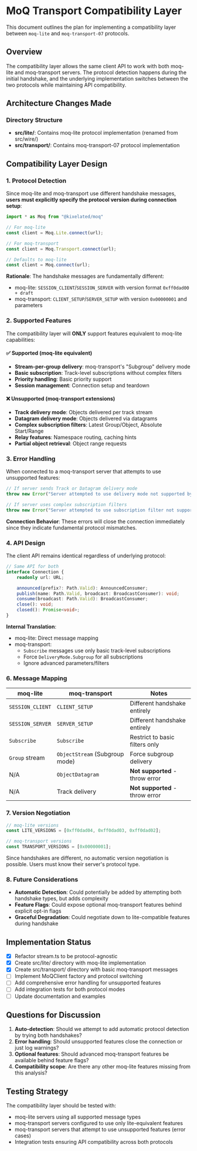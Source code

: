 # MoQ Transport Compatibility Layer

This document outlines the plan for implementing a compatibility layer between `moq-lite` and `moq-transport-07` protocols.

## Overview

The compatibility layer allows the same client API to work with both moq-lite and moq-transport servers. The protocol detection happens during the initial handshake, and the underlying implementation switches between the two protocols while maintaining API compatibility.

## Architecture Changes Made

### Directory Structure
- **src/lite/**: Contains moq-lite protocol implementation (renamed from src/wire/)
- **src/transport/**: Contains moq-transport-07 protocol implementation

## Compatibility Layer Design

### 1. Protocol Detection
Since moq-lite and moq-transport use different handshake messages, **users must explicitly specify the protocol version during connection setup**:

```typescript
import * as Moq from "@kixelated/moq"

// For moq-lite
const client = Moq.Lite.connect(url);

// For moq-transport
const client = Moq.Transport.connect(url);

// Defaults to moq-lite
const client = Moq.connect(url);
```

**Rationale**: The handshake messages are fundamentally different:
- moq-lite: `SESSION_CLIENT`/`SESSION_SERVER` with version format `0xff0dad00 + draft`
- moq-transport: `CLIENT_SETUP`/`SERVER_SETUP` with version `0x00000001` and parameters

### 2. Supported Features

The compatibility layer will **ONLY** support features equivalent to moq-lite capabilities:

#### ✅ Supported (moq-lite equivalent)
- **Stream-per-group delivery**: moq-transport's "Subgroup" delivery mode
- **Basic subscription**: Track-level subscriptions without complex filters
- **Priority handling**: Basic priority support
- **Session management**: Connection setup and teardown

#### ❌ Unsupported (moq-transport extensions)
- **Track delivery mode**: Objects delivered per track stream
- **Datagram delivery mode**: Objects delivered via datagrams
- **Complex subscription filters**: Latest Group/Object, Absolute Start/Range
- **Relay features**: Namespace routing, caching hints
- **Partial object retrieval**: Object range requests

### 3. Error Handling

When connected to a moq-transport server that attempts to use unsupported features:

```typescript
// If server sends Track or Datagram delivery mode
throw new Error("Server attempted to use delivery mode not supported by moq-lite compatibility");

// If server uses complex subscription filters
throw new Error("Server attempted to use subscription filter not supported by moq-lite compatibility");
```

**Connection Behavior**: These errors will close the connection immediately since they indicate fundamental protocol mismatches.

### 4. API Design

The client API remains identical regardless of underlying protocol:

```typescript
// Same API for both
interface Connection {
	readonly url: URL;

	announced(prefix?: Path.Valid): AnnouncedConsumer;
	publish(name: Path.Valid, broadcast: BroadcastConsumer): void;
	consume(broadcast: Path.Valid): BroadcastConsumer;
	close(): void;
	closed(): Promise<void>;
}

```

**Internal Translation**:
- moq-lite: Direct message mapping
- moq-transport:
  - `Subscribe` messages use only basic track-level subscriptions
  - Force `DeliveryMode.Subgroup` for all subscriptions
  - Ignore advanced parameters/filters


### 6. Message Mapping

| moq-lite | moq-transport | Notes |
|----------|---------------|--------|
| `SESSION_CLIENT` | `CLIENT_SETUP` | Different handshake entirely |
| `SESSION_SERVER` | `SERVER_SETUP` | Different handshake entirely |
| `Subscribe` | `Subscribe` | Restrict to basic filters only |
| `Group` stream | `ObjectStream` (Subgroup mode) | Force subgroup delivery |
| N/A | `ObjectDatagram` | **Not supported** - throw error |
| N/A | Track delivery | **Not supported** - throw error |

### 7. Version Negotiation

```typescript
// moq-lite versions
const LITE_VERSIONS = [0xff0dad04, 0xff0dad03, 0xff0dad02];

// moq-transport versions
const TRANSPORT_VERSIONS = [0x00000001];
```

Since handshakes are different, no automatic version negotiation is possible. Users must know their server's protocol type.

### 8. Future Considerations

- **Automatic Detection**: Could potentially be added by attempting both handshake types, but adds complexity
- **Feature Flags**: Could expose optional moq-transport features behind explicit opt-in flags
- **Graceful Degradation**: Could negotiate down to lite-compatible features during handshake

## Implementation Status

- [x] Refactor stream.ts to be protocol-agnostic
- [x] Create src/lite/ directory with moq-lite implementation
- [x] Create src/transport/ directory with basic moq-transport messages
- [ ] Implement MoQClient factory and protocol switching
- [ ] Add comprehensive error handling for unsupported features
- [ ] Add integration tests for both protocol modes
- [ ] Update documentation and examples

## Questions for Discussion

1. **Auto-detection**: Should we attempt to add automatic protocol detection by trying both handshakes?
2. **Error handling**: Should unsupported features close the connection or just log warnings?
3. **Optional features**: Should advanced moq-transport features be available behind feature flags?
4. **Compatibility scope**: Are there any other moq-lite features missing from this analysis?

## Testing Strategy

The compatibility layer should be tested with:
- moq-lite servers using all supported message types
- moq-transport servers configured to use only lite-equivalent features
- moq-transport servers that attempt to use unsupported features (error cases)
- Integration tests ensuring API compatibility across both protocols
